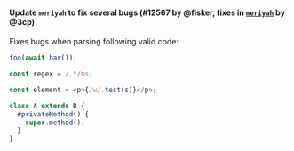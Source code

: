 #### Update `meriyah` to fix several bugs (#12567 by @fisker, fixes in [`meriyah`](https://github.com/meriyah/meriyah/) by @3cp)

Fixes bugs when parsing following valid code:

```js
foo(await bar());
```

```js
const regex = /.*/ms;
```

```js
const element = <p>{/w/.test(s)}</p>;
```

```js
class A extends B {
  #privateMethod() {
    super.method();
  }
}
```
